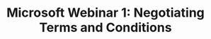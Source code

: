 ---
highlight: "false" 
title: "Microsoft Webinar 1: Negotiating Terms and Conditions"
description: "The first training session on Negotiating Terms and Conditions presented the latest knowledge and best practices on negotiating with Microsoft including licensing agreements, pricing and cost information, and discount approaches. "
url-link: "https://community.max.gov/download/attachments/2204974006/Microsoft%20Training%201%20Negotiating%20Terms%20and%20Conditions_20210914.pptx?api=v2"
type: "HTML"
gov-only: "true"
is-external: "false"
publication-date: "Janaury 2022"
reading-time: "60"
resource-type: "Guidance"
filter: "acquisition-best-practices"
audience: "contracts-acquisitions"
branded-offerings: "oem-acquisition-initiatives"
---